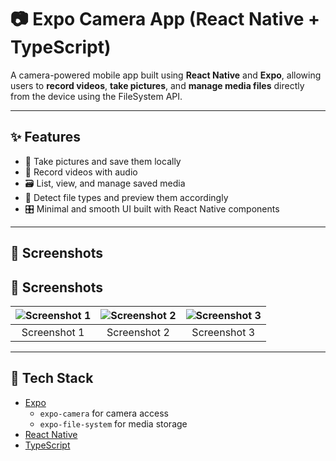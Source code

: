 # 📷 Expo Camera App (React Native + TypeScript)

A camera-powered mobile app built using **React Native** and **Expo**, allowing users to **record videos**, **take pictures**, and **manage media files** directly from the device using the FileSystem API.

---

## ✨ Features

- 📸 Take pictures and save them locally
- 🎥 Record videos with audio
- 🗃️ List, view, and manage saved media
- 🔎 Detect file types and preview them accordingly
- 🎛️ Minimal and smooth UI built with React Native components

---

## 📸 Screenshots

<!-- Add your app screenshots here -->

  ## 📸 Screenshots

| ![Screenshot 1](https://github.com/user-attachments/assets/2a51d629-39f4-423d-bfae-b7e3fb0f9f7f) | ![Screenshot 2](https://github.com/user-attachments/assets/1e51b318-3c79-4eb2-a0fe-95eb096284b5) | ![Screenshot 3](https://github.com/user-attachments/assets/343826a3-848d-4e1e-b6c6-e1a52630ddd3) |
|:--:|:--:|:--:|
| Screenshot 1 | Screenshot 2 | Screenshot 3 |





---

## 🧰 Tech Stack

- [Expo](https://expo.dev/)
  - `expo-camera` for camera access
  - `expo-file-system` for media storage
- [React Native](https://reactnative.dev/)
- [TypeScript](https://www.typescriptlang.org/)



